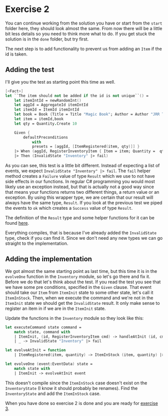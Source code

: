 # Exercise 2

You can continue working from the solution you have or start from the `start` folder here, they should look almost the same. From now there will be a little bit less details so you need to think more what to do. If you get stuck the solution is in the `done` folder, but try first.

The next step is to add functionality to prevent us from adding an `Item` if the id is taken.

## Adding the test

I'll give you the test as starting point this time as well.

```fsharp
[<Fact>]
let ``The item should not be added if the id is not unique``() =
    let itemIntId = newRandomInt()
    let aggId = AggregateId itemIntId
    let itemId = ItemId itemIntId
    let book = Book {Title = Title "Magic Book"; Author = Author "JRR Tolkien"}
    let item = itemId,book
    let qty = Quantity.Create 10

    Given {
        defaultPreconditions
            with
            presets = [aggId, [ItemRegistered(item, qty)]] }
    |> When (aggId, RegisterInventoryItem { Item = item; Quantity =  qty })
    |> Then (InvalidState "Inventory" |> fail)
```

As you can see, this test is a little bit different. Instead of expecting a list of events, we expect `InvalidState "Inventory" |> fail`. The `fail` helper method creates a `Failure` value of type `Result` which we use to not have side effects in our functions. In regular C# programming you would most likely use an exception instead, but that is actually not a good way since that means your functions returns two different things, a return value or an exception. By using this wrapper type, we are certain that our result will always have the same type, `Result`. If you look at the previous test we piped the events to `ok` which creates a `Success` value of type `Result`.

The definition of the `Result` type and some helper functions for it can be found [here](start/LibAAS.Infrastructure/ErrorHandling.fs).

Everything compiles, that is because I've already added the `InvalidState` type, check if you can find it. Since we don't need any new types we can go straight to the implementation.

## Adding the implementation

We got almost the same starting point as last time, but this time it is in the `evolveOne` function in the `Inventory` module, so let's go there and fix it. Before we do that let's think about the test. If you read the test you see that we have some pre conditions, specified in the `Given` clause. That event should take our `Item` from `ItemInit` state to some other state, let's call it `ItemInStock`. Then, when we execute the command and we're not in the `ItemInit` state we should get the `InvalidState` result. It only make sense to register an item in if we are in the `ItemInit` state.

Update the functions in the `Inventory` module so they look like this:

```fsharp
let executeCommand state command =
    match state, command with
    | ItemInit, (id, RegisterInventoryItem cmd) -> handleAtInit (id, cmd)
    | _ -> InvalidState "Inventory" |> fail

let evolveAtInit = function
    | ItemRegistered(item, quantity) -> ItemInStock (item, quantity) |> ok

let evolveOne (event:EventData) state =
    match state with
    | ItemInit -> evolveAtInit event
```

This doesn't compile since the `ItemInStock` case doesn't exist on the `InventoryState` (I know it should probably be renames). Find the `InventoryState` and add the `ItemInStock` case.

When you have done so exercise 2 is done and you are ready for [exercise 3](../ex3/README.md).
